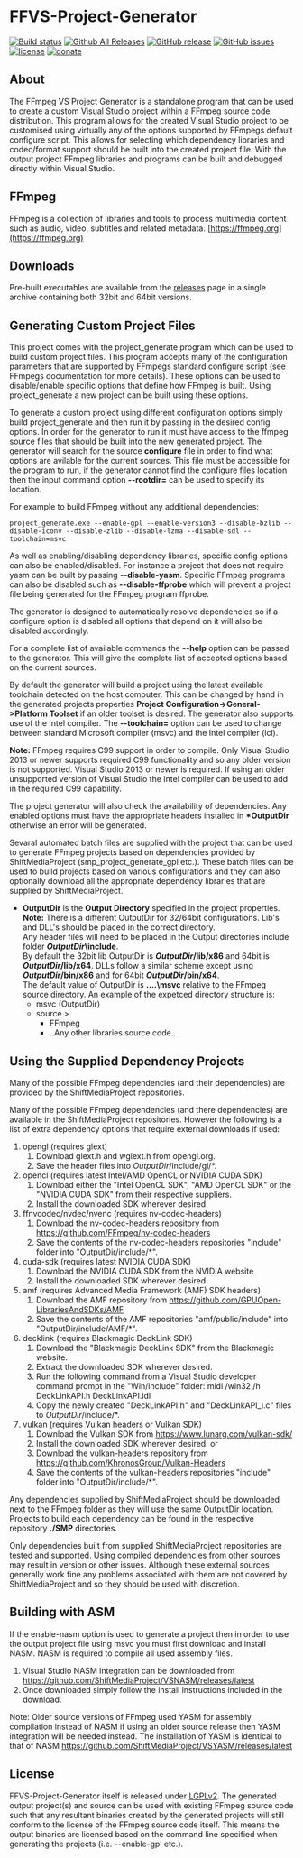FFVS-Project-Generator
=============
[![Build status](https://ci.appveyor.com/api/projects/status/g6qqnx5t3qj60pei?svg=true)](https://ci.appveyor.com/project/Sibras/ffvs-project-generator)
[![Github All Releases](https://img.shields.io/github/downloads/ShiftMediaProject/FFVS-Project-Generator/total.svg)](https://github.com/ShiftMediaProject/FFVS-Project-Generator/releases)
[![GitHub release](https://img.shields.io/github/release/ShiftMediaProject/FFVS-Project-Generator.svg)](https://github.com/ShiftMediaProject/FFVS-Project-Generator/releases/latest)
[![GitHub issues](https://img.shields.io/github/issues/ShiftMediaProject/FFVS-Project-Generator.svg)](https://github.com/ShiftMediaProject/FFVS-Project-Generator/issues)
[![license](https://img.shields.io/github/license/ShiftMediaProject/FFVS-Project-Generator.svg)](https://github.com/ShiftMediaProject/FFVS-Project-Generator)
[![donate](https://img.shields.io/badge/donate-link-brightgreen.svg)](https://shiftmediaproject.github.io/8-donate/)
## About

The FFmpeg VS Project Generator is a standalone program that can be used to create a custom Visual Studio project within a FFmpeg source code distribution. This program allows for the created Visual Studio project to be customised using virtually any of the options supported by FFmpegs default configure script. This allows for selecting which dependency libraries and codec/format support should be built into the created project file. With the output project FFmpeg libraries and programs can be built and debugged directly within Visual Studio.

## FFmpeg

FFmpeg is a collection of libraries and tools to process multimedia content such as audio, video, subtitles and related metadata. [https://ffmpeg.org](https://ffmpeg.org)

## Downloads

Pre-built executables are available from the [releases](https://github.com/ShiftMediaProject/FFmpeg/releases) page in a single archive containing both 32bit and 64bit versions.

## Generating Custom Project Files

This project comes with the project_generate program which can be used to build custom project files.
This program accepts many of the configuration parameters that are supported by FFmpegs standard configure script (see FFmpegs documentation for more details).
These options can be used to disable/enable specific options that define how FFmpeg is built. Using project_generate a new project can be built using these options.

To generate a custom project using different configuration options simply build project_generate and then run it by passing in the desired config options. In order for the generator to run it must have access to the ffmpeg source files that should be built into the new generated project. The generator will search for the source **configure** file in order to find what options are avilable for the current sources. This file must be accessible for the program to run, if the generator cannot find the configure files location then the input command option **--rootdir=** can be used to specify its location.

For example to build FFmpeg without any additional dependencies:

```
project_generate.exe --enable-gpl --enable-version3 --disable-bzlib --disable-iconv --disable-zlib --disable-lzma --disable-sdl --toolchain=msvc
```

As well as enabling/disabling dependency libraries, specific config options can also be enabled/disabled. For instance a project that does not require yasm can be built by passing **--disable-yasm**. Specific FFmpeg programs can also be disabled such as **--disable-ffprobe** which will prevent a project file being generated for the FFmpeg program ffprobe.

The generator is designed to automatically resolve dependencies so if a configure option is disabled all options that depend on it will also be disabled accordingly.

For a complete list of available commands the **--help** option can be passed to the generator. This will give the complete list of accepted options based on the current sources.

By default the generator will build a project using the latest available toolchain detected on the host computer. This can be changed by hand in the generated projects properties **Project Configuration->General->Platform Toolset** if an older toolset is desired. The generator also supports use of the Intel compiler. The **--toolchain=** option can be used to change between standard Microsoft compiler (msvc) and the Intel compiler (icl).

**Note:** FFmpeg requires C99 support in order to compile. Only Visual Studio 2013 or newer supports required C99 functionality and so any older version is not supported. Visual Studio 2013 or newer is required. If using an older unsupported version of Visual Studio the Intel compiler can be used to add in the required C99 capability.

The project generator will also check the availability of dependencies. Any enabled options must have the appropriate headers installed in __*OutputDir__ otherwise an error will be generated.

Sevaral automated batch files are supplied with the project that can be used to generate FFmpeg projects based on dependencies provided by ShiftMediaProject (smp_project_generate_gpl etc.). These batch files can be used to build projects based on various configurations and they can also optionally download all the appropriate dependency libraries that are supplied by ShiftMediaProject.
			
* __OutputDir__ is the **Output Directory** specified in the project properties.  
    **Note:** There is a different OutputDir for 32/64bit configurations. Lib's and DLL's should be placed in the correct directory.   
    Any header files will need to be placed in the Output directories include folder **_OutputDir_\include**.   
    By default the 32bit lib OutputDir is **_OutputDir_/lib/x86** and 64bit is **_OutputDir_/lib/x64**. DLLs follow a similar scheme except using **_OutputDir_/bin/x86** and for 64bit **_OutputDir_/bin/x64**.   
    The default value of OutputDir is **..\..\msvc** relative to the FFmpeg source directory. An example of the expetced directory structure is:   
    * msvc          (OutputDir)
    * source >
        * FFmpeg
        * ..Any other libraries source code..
	
## Using the Supplied Dependency Projects
	
Many of the possible FFmpeg dependencies (and their dependencies) are provided by the ShiftMediaProject repositories.

Many of the possible FFmpeg dependencies (and there dependencies) are available in the ShiftMediaProject repositories.
However the following is a list of extra dependency options that require external downloads if used:
1. opengl (requires glext)
	1. Download glext.h and wglext.h from opengl.org.
	2. Save the header files into *OutputDir*/include/gl/*.
2. opencl (requires latest Intel/AMD OpenCL or NVIDIA CUDA SDK)
	1. Download either the "Intel OpenCL SDK", "AMD OpenCL SDK" or the "NVIDIA CUDA SDK" from their respective suppliers.
	2. Install the downloaded SDK wherever desired.
3. ffnvcodec/nvdec/nvenc (requires nv-codec-headers)
	1. Download the nv-codec-headers repository from https://github.com/FFmpeg/nv-codec-headers
	2. Save the contents of the nv-codec-headers repositories "include" folder into "OutputDir/include/*".
5. cuda-sdk (requires latest NVIDIA CUDA SDK)
	1. Download the NVIDIA CUDA SDK from the NVIDIA website
	2. Install the downloaded SDK wherever desired.
6. amf (requires Advanced Media Framework (AMF) SDK headers)
	1. Download the AMF repository from https://github.com/GPUOpen-LibrariesAndSDKs/AMF
	2. Save the contents of the AMF repositories "amf/public/include" into "OutputDir/include/AMF/*".
7. decklink (requires Blackmagic DeckLink SDK)
	1. Download the "Blackmagic DeckLink SDK" from the Blackmagic website.
	2. Extract the downloaded SDK wherever desired.
	3. Run the following command from a Visual Studio developer command prompt in the "Win/include" folder:
	midl /win32 /h DeckLinkAPI.h DeckLinkAPI.idl
	4. Copy the newly created "DeckLinkAPI.h" and "DeckLinkAPI_i.c" files to *OutputDir*/include/*.
8. vulkan (requires Vulkan headers or Vulkan SDK)
	1. Download the Vulkan SDK from https://www.lunarg.com/vulkan-sdk/
	2. Install the downloaded SDK wherever desired.
	or
	1. Download the vulkan-headers repository from https://github.com/KhronosGroup/Vulkan-Headers
	2. Save the contents of the vulkan-headers repositories "include" folder into "OutputDir/include/*".
 
Any dependencies supplied by ShiftMediaProject should be downloaded next to the FFmpeg folder as they will use the same OutputDir location. Projects to build each dependency can be found in the respective repository **./SMP** directories.

Only dependencies built from supplied ShiftMediaProject repositories are tested and supported. Using compiled dependencies from other sources may result in version or other issues. Although these external sources generally work fine any problems associated with them are not covered by ShiftMediaProject and so they should be used with discretion.

## Building with ASM

If the enable-nasm option is used to generate a project then in order to use the output project file using msvc you must first download and install NASM.
NASM is required to compile all used assembly files.

1. Visual Studio NASM integration can be downloaded from https://github.com/ShiftMediaProject/VSNASM/releases/latest
2. Once downloaded simply follow the install instructions included in the download.

Note: Older source versions of FFmpeg used YASM for assembly compilation instead of NASM if using an older source release then YASM integration will be needed instead. The installation of YASM is identical to that of NASM
https://github.com/ShiftMediaProject/VSYASM/releases/latest

## License

FFVS-Project-Generator itself is released under [LGPLv2](https://www.gnu.org/licenses/lgpl-2.0.html). The generated output project(s) and source can be used with existing FFmpeg source code such that any resultant binaries created by the generated projects will still conform to the license of the FFmpeg source code itself. This means the output binaries are licensed based on the command line specified when generating the projects (i.e. --enable-gpl etc.).